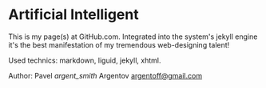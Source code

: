 Artificial Intelligent
======================

This is my page(s) at GitHub.com. Integrated into the system's jekyll engine
it's the best manifestation of my tremendous web-designing talent!

Used technics: markdown, liguid, jekyll, xhtml.

Author: Pavel _argent_smith_ Argentov <argentoff@gmail.com>
